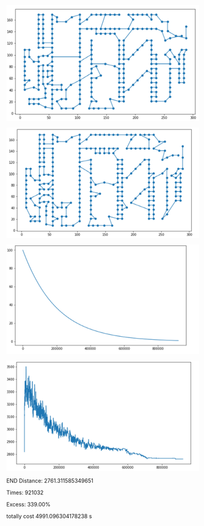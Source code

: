 ![](orige.png)

![](final.png)

![](1.png)

![](2.png)

END Distance: 2761.311585349651

Times: 921032

Excess: 339.00%

totally cost 4991.096304178238 s
